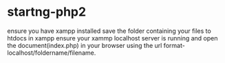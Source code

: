 # startng-php2
ensure you have xampp installed
save the folder containing your files to htdocs in xampp
ensure your xammp localhost server is running and open the document(index.php) in your browser using the url format- localhost/foldername/filename.
